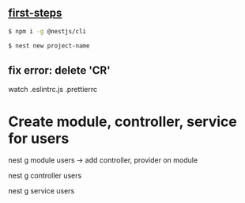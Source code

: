 ## [first-steps](https://docs.nestjs.com/first-steps)

```bash
$ npm i -g @nestjs/cli

$ nest new project-name
```

## fix error: delete 'CR'

watch .eslintrc.js .prettierrc

# Create module, controller, service for users

nest g module users -> add controller, provider on module

nest g controller users

nest g service users

